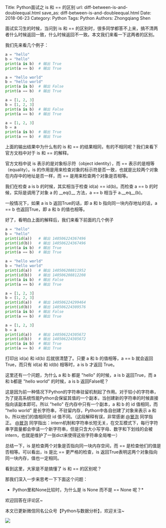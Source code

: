 Title: Python面试之 is 和 == 的区别
url: diff-between-is-and-doubleequal.html
save_as: diff-between-is-and-doubleequal.html
Date: 2018-06-23
Category: Python
Tags: Python
Authors: Zhongqiang Shen

面试实习生的时候，当问到 is 和 == 的区别时，很多同学都答不上来，搞不清两者什么时候返回一致，什么时候返回不一致。本文我们来看一下这两者的区别。

我们先来看几个例子：

```python
a = "hello"
b = "hello"
print(a is b)  # 输出 True 
print(a == b)  # 输出 True

a = "hello world"
b = "hello world"
print(a is b)  # 输出 False
print(a == b)  # 输出 True 

a = [1, 2, 3]
b = [1, 2, 3]
print(a is b)  # 输出 False
print(a == b)  # 输出 True 

a = [1, 2, 3]
b = a
print(a is b)  # 输出 True 
print(a == b)  # 输出 True 

```

上面的输出结果中为什么有的 is 和 == 的结果相同，有的不相同呢？我们来看下官方文档中对于 is 和 == 的解释。

官方文档中说 is 表示的是对象标示符（object identity），而 == 表示的是相等（equality）。is 的作用是用来检查对象的标示符是否一致，也就是比较两个对象在内存中的地址是否一样，而 == 是用来检查两个对象是否相等。

我们在检查 a is b 的时候，其实相当于检查 id(a) == id(b)。而检查 a == b 的时候，实际是调用了对象 a 的 \_\_eq()\_\_ 方法，a == b 相当于 a.\_\_eq\_\_(b)。

一般情况下，如果 a is b 返回True的话，即 a 和 b 指向同一块内存地址的话，a == b 也返回True，即 a 和 b 的值也相等。




好了，看明白上面的解释后，我们来看下前面的几个例子

```python
a = "hello"
b = "hello"
print(id(a))   # 输出 140506224367496
print(id(b))   # 输出 140506224367496
print(a is b)  # 输出 True 
print(a == b)  # 输出 True

a = "hello world"
b = "hello world"
print(id(a))   # 输出 140506208811952
print(id(b))   # 输出 140506208812208
print(a is b)  # 输出 False
print(a == b)  # 输出 True 

a = [1, 2, 3]
b = [1, 2, 3]
print(id(a))   # 输出 140506224299464
print(id(b))   # 输出 140506224309576
print(a is b)  # 输出 False
print(a == b)  # 输出 True 

a = [1, 2, 3]
b = a
print(id(a))   # 输出 140506224305672
print(id(b))   # 输出 140506224305672
print(a is b)  # 输出 True 
print(a == b)  # 输出 True 

```

打印出 id(a) 和 id(b) 后就很清楚了。只要 a 和 b 的值相等，a == b 就会返回True，而只有 id(a) 和 id(b) 相等时，a is b 才返回 True。

这里还有一个问题，为什么 a 和 b 都是 "hello" 的时候，a is b 返回True，而 a 和 b都是 "hello world" 的时候，a is b 返回False呢？

这是因为前一种情况下Python的字符串驻留机制起了作用。对于较小的字符串，为了提高系统性能Python会保留其值的一个副本，当创建新的字符串的时候直接指向该副本即可。所以 "hello" 在内存中只有一个副本，a 和 b 的 id 值相同，而 "hello world" 是长字符串，不驻留内存，Python中各自创建了对象来表示 a 和 b，所以他们的值相同但 id 值不同。（这段解释有误，非常感谢 [@冒泡](http://www.zhihu.com/people/421ae9014cf4b66993c52d390e505440) 同学指正。 [@冒泡](http://www.zhihu.com/people/421ae9014cf4b66993c52d390e505440) 同学指出：intern机制和字符串长短无关，在交互模式下，每行字符串字面量都会申请一个新字符串，但是只含大小写字母、数字和下划线的会被intern，也就是维护了一张dict来使得这些字符串全局唯一）




总结一下，is 是检查两个对象是否指向同一块内存空间，而 == 是检查他们的值是否相等。可以看出，is 是比 == 更严格的检查，is 返回True表明这两个对象指向同一块内存，值也一定相同。




看到这里，大家是不是搞懂了 is 和 == 的区别呢？

那我们深入一步来思考一下下面这个问题：

*  Python里和None比较时，为什么是 is None 而不是 == None 呢？*




欢迎回答在评论区~




本文已更新微信同名公众号【Python与数据分析】，欢迎关注~

![]({static}/images/v2-e9b0b9b9584ccdd3ff4c96b7ecfd8a56_r.jpg)



